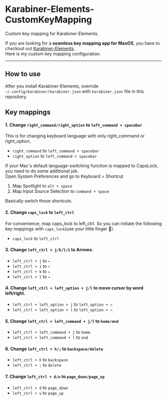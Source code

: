# Karabiner-Elements-CustomKeyMapping
Custom key mapping for Karabiner-Elements.

If you are looking for a __seamless key mapping app for MaxOS__, you have to checkout out [Karabiner-Elements](https://pqrs.org/osx/karabiner/).  
Here is my custom key mapping configuration.

***

## How to use
After you install Karabiner-Elements, override `~/.config/karabiner/karabiner.json` with `karabiner.json` file in this repository.

## Key mappings

#### 1. Change `right_command/right_option` to `left_command + spacebar`
This is for changing keyboard language with only right_command or right_option.
- `right_command` to `left_command + spacebar`
- `right_option` to `left_command + spacebar`

If your Mac's default language-switching function is mapped to CapsLock,  
you need to do some additional job.  
Open System Preferences and go to Keyboard > Shortcut
1. Map Spotlight to `alt + space`
2. Map Input Source Selection to `command + space`  

Basically switch those shortcuts.

#### 2. Change `caps_lock` to `left_ctrl`
For convenience, map caps_lock to left_ctrl. So you can initiate the following key mappings with `caps_lock`(use your little finger 🤙).
- `caps_lock` to `left_ctrl`

#### 3. Change `left_ctrl + j/k/l/i` to Arrows.
- `left_ctrl + j` to `←`  
- `left_ctrl + i` to `↑`  
- `left_ctrl + k` to `↓`  
- `left_ctrl + l` to `→`

#### 4. Change `left_ctrl + left_option + j/l` to move cursor by word left/right.
- `left_ctrl + left_option + j` to `left_option + ←`  
- `left_ctrl + left_option + l` to `left_option + →`

#### 5. Change `left_ctrl + left_command + j/l` to `home/end`
- `left_ctrl + left_command + j` to `home`  
- `left_ctrl + left_command + l` to `end`

#### 6. Change `left_ctrl + h/;` to `backspace/delete`
- `left_ctrl + h` to `backspace`
- `left_ctrl + ;` to `delete`

#### 7. Change `left_ctrl + d/u` to `page_down/page_up`
- `left_ctrl + d` to `page_down`  
- `left_ctrl + u` to `page_up`
